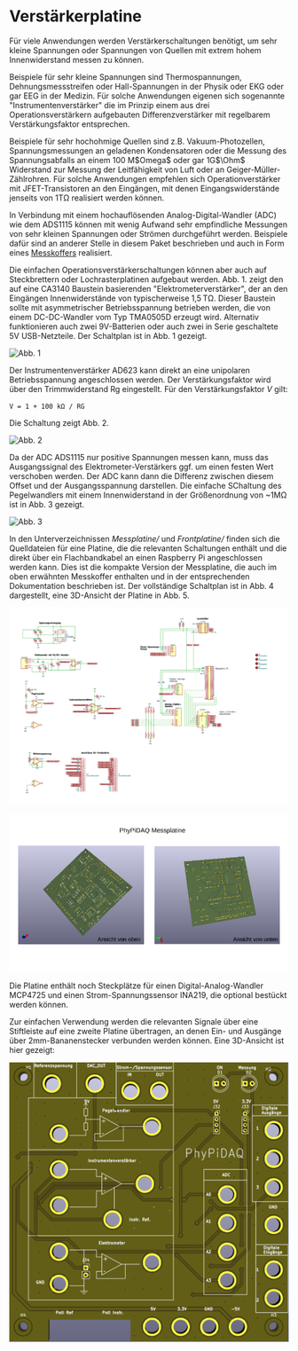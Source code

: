 # Verstärkerplatine

Für viele Anwendungen werden Verstärkerschaltungen benötigt, um sehr kleine Spannungen
oder Spannungen von Quellen mit extrem hohem Innenwiderstand messen zu können. 

Beispiele für sehr kleine Spannungen sind Thermospannungen, Dehnungsmessstreifen oder Hall-Spannungen in der Physik oder EKG oder gar EEG in der Medizin. Für solche Anwendungen eigenen sich sogenannte "Instrumentenverstärker" die im Prinzip einem aus drei Operationsverstärkern aufgebauten Differenzverstärker mit regelbarem Verstärkungsfaktor entsprechen.  

Beispiele für sehr hochohmige Quellen sind z.B. Vakuum-Photozellen, Spannungsmessungen an geladenen Kondensatoren oder die Messung des Spannungsabfalls an einem 100 M\$Omega$ oder gar 1G$\Ohm$ Widerstand zur Messung der Leitfähigkeit von Luft oder an
Geiger-Müller-Zählrohren. Für solche Anwendungen empfehlen sich Operationverstärker mit JFET-Transistoren an den Eingängen, mit denen Eingangswiderstände jenseits von 1TΩ realisiert werden können.

In Verbindung mit einem hochauflösenden Analog-Digital-Wandler (ADC) wie dem ADS1115
können mit wenig Aufwand sehr empfindliche Messungen von sehr kleinen Spannungen oder 
Strömen durchgeführt werden. Beispiele dafür sind an anderer Stelle in diesem Paket beschrieben und auch in Form eines 
[Messkoffers](https://github.com/PhyPiDAQ/MeasuringCase/blob/main/Dokumentation_de.md) 
realisiert. 

Die einfachen Operationsverstärkerschaltungen können aber auch auf Steckbrettern oder Lochrasterplatinen aufgebaut werden. Abb. 1. zeigt den auf eine CA3140 Baustein basierenden "Elektrometerverstärker", der an den Eingängen Innenwiderstände von typischerweise 1,5 TΩ. Dieser Baustein sollte mit asymmetrischer Betriebsspannung betrieben werden, die von einem DC-DC-Wandler vom Typ TMA0505D erzeugt wird. Alternativ
funktionieren auch zwei 9V-Batterien oder auch zwei in Serie geschaltete 5V USB-Netzteile. Der Schaltplan ist in Abb. 1 gezeigt. 

 ![Abb. 1](Schematics/Elektrometer_schematic.png) 


Der Instrumentenverstärker AD623 kann direkt an eine unipolaren Betriebsspannung angeschlossen werden. Der Verstärkungsfaktor wird über den Trimmwiderstand Rg eingestellt. Für den Verstärkungsfaktor *V* gilt:

    V = 1 + 100 kΩ / RG 

Die Schaltung zeigt Abb. 2. 

![Abb. 2](Schematics/Instrumentenverstaerker_schematic.png)  

Da der ADC ADS1115 nur positive Spannungen messen kann, muss das Ausgangssignal des
Elektrometer-Verstärkers ggf. um einen festen Wert verschoben werden. Der ADC kann dann die Differenz zwischen diesem Offset und der Ausgangsspannung darstellen. Die
einfache SChaltung des Pegelwandlers mit einem Innenwiderstand in der Größenordnung von ~1MΩ ist in Abb. 3 gezeigt. 

![Abb. 3](Schematics/Pegelwandler_schematic.png)  

In den Unterverzeichnissen *Messplatine/* und *Frontplatine/* finden sich die Quelldateien für eine Platine, die die relevanten Schaltungen enthält und die direkt über ein Flachbandkabel an einen Raspberry Pi angeschlossen werden kann. Dies ist die 
kompakte Version der Messplatine, die auch im oben erwähnten Messkoffer enthalten und in der entsprechenden Dokumentation beschrieben ist. Der vollständige Schaltplan 
ist in Abb. 4 dargestellt, eine 3D-Ansicht der Platine in Abb. 5. 

![Abb. 4](Verstaerkerplatine/schematic_bottom.png)

![Abb. 5](Verstaerkerplatine/Messplatine-3d.png)

Die Platine enthält noch Steckplätze für einen Digital-Analog-Wandler MCP4725
und einen Strom-Spannungssensor INA219, die optional bestückt werden können. 

Zur einfachen Verwendung werden die relevanten Signale über eine Stiftleiste auf eine zweite Platine übertragen, an denen Ein- und Ausgänge über 2mm-Bananenstecker verbunden
werden können. Eine 3D-Ansicht ist hier gezeigt:

![Abb. 5](Verstaerkerplatine/Frontplatine.png)



